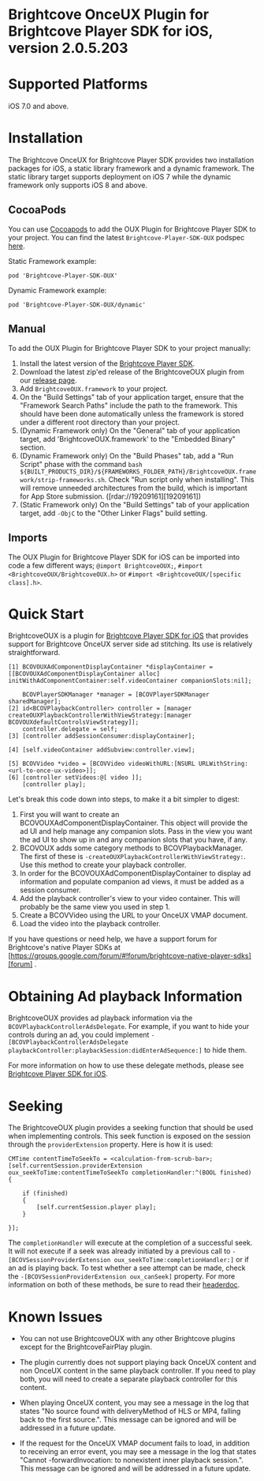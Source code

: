 # Brightcove OnceUX Plugin for Brightcove Player SDK for iOS, version 2.0.5.203

Supported Platforms
===================
iOS 7.0 and above.

Installation
============
The Brightcove OnceUX for Brightcove Player SDK provides two installation packages for iOS, a static library framework and a dynamic framework. The static library target supports deployment on iOS 7 while the dynamic framework only supports iOS 8 and above.

CocoaPods
--------------

You can use [Cocoapods][cocoapods] to add the OUX Plugin for Brightcove Player SDK to your project.  You can find the latest `Brightcove-Player-SDK-OUX` podspec [here][podspecs].

Static Framework example:

    pod 'Brightcove-Player-SDK-OUX'
    
Dynamic Framework example:

    pod 'Brightcove-Player-SDK-OUX/dynamic'
    
Manual
--------------

To add the OUX Plugin for Brightcove Player SDK to your project manually:

1. Install the latest version of the [Brightcove Player SDK][bcovsdk].
2. Download the latest zip'ed release of the BrightcoveOUX plugin from our [release page][release].
3. Add `BrightcoveOUX.framework` to your project.
4. On the "Build Settings" tab of your application target, ensure that the "Framework Search Paths" include the path to the framework. This should have been done automatically unless the framework is stored under a different root directory than your project.
5. (Dynamic Framework only) On the "General" tab of your application target, add 'BrightcoveOUX.framework' to the "Embedded Binary" section.
6. (Dynamic Framework only) On the "Build Phases" tab, add a "Run Script" phase with the command `bash ${BUILT_PRODUCTS_DIR}/${FRAMEWORKS_FOLDER_PATH}/BrightcoveOUX.framework/strip-frameworks.sh`. Check "Run script only when installing". This will remove unneeded architectures from the build, which is important for App Store submission. ([rdar://19209161][19209161])
7. (Static Framework only) On the "Build Settings" tab of your application target, add `-ObjC` to the "Other Linker Flags" build setting.

Imports
--------------
The OUX Plugin for Brightcove Player SDK for iOS can be imported into code a few different ways; `@import BrightcoveOUX;`, `#import <BrightcoveOUX/BrightcoveOUX.h>` or `#import <BrightcoveOUX/[specific class].h>`.

[cocoapods]: http://cocoapods.org
[podspecs]: https://github.com/CocoaPods/Specs/tree/master/Specs/Brightcove-Player-SDK-OUX
[release]: https://github.com/brightcove/brightcove-player-sdk-ios-oux/releases

Quick Start
===========
BrightcoveOUX is a plugin for [Brightcove Player SDK for iOS][bcovsdk] that provides support for Brightcove OnceUX server side ad stitching. Its use is relatively straightforward.

    [1] BCOVOUXAdComponentDisplayContainer *displayContainer = [[BCOVOUXAdComponentDisplayContainer alloc] initWithAdComponentContainer:self.videoContainer companionSlots:nil];
    
        BCOVPlayerSDKManager *manager = [BCOVPlayerSDKManager sharedManager];
    [2] id<BCOVPlaybackController> controller = [manager createOUXPlaybackControllerWithViewStrategy:[manager BCOVOUXdefaultControlsViewStrategy]];
        controller.delegate = self;
    [3] [controller addSessionConsumer:displayContainer];
    
    [4] [self.videoContainer addSubview:controller.view];
    
    [5] BCOVVideo *video = [BCOVVideo videoWithURL:[NSURL URLWithString:<url-to-once-ux-video>]];
    [6] [controller setVideos:@[ video ]];
        [controller play];

Let's break this code down into steps, to make it a bit simpler to digest:

1. First you will want to create an BCOVOUXAdComponentDisplayContainer. This object will provide the ad UI and help manage any companion slots. Pass in the view you want the ad UI to show up in and any companion slots that you have, if any.
1. BCOVOUX adds some category methods to BCOVPlaybackManager. The first of these is `-createOUXPlaybackControllerWithViewStrategy:`. Use this method to create your playback controller.
1. In order for the BCOVOUXAdComponentDisplayContainer to display ad information and populate companion ad views, it must be added as a session consumer.
1. Add the playback controller's view to your video container. This will probably be the same view you used in step 1.
1. Create a BCOVVideo using the URL to your OnceUX VMAP document.
1. Load the video into the playback controller.

If you have questions or need help, we have a support forum for Brightcove's native Player SDKs at [https://groups.google.com/forum/#!forum/brightcove-native-player-sdks][forum] .

[forum]: https://groups.google.com/forum/#!forum/brightcove-native-player-sdks

Obtaining Ad playback Information
=======
BrightcoveOUX provides ad playback information via the `BCOVPlaybackControllerAdsDelegate`. For example, if you want to hide your controls during an ad, you could implement `-[BCOVPlaybackControllerAdsDelegate playbackController:playbackSession:didEnterAdSequence:]` to hide them.

For more information on how to use these delegate methods, please see [Brightcove Player SDK for iOS][bcovsdk].

[bcovsdk]: https://github.com/brightcove/brightcove-player-sdk-ios

Seeking
=======

The BrightcoveOUX plugin provides a seeking function that should be used when implementing controls. This seek function is exposed on the session through the `providerExtension` property. Here is how it is used:
    
    
    CMTime contentTimeToSeekTo = <calculation-from-scrub-bar>;
    [self.currentSession.providerExtension oux_seekToTime:contentTimeToSeekTo completionHandler:^(BOOL finished) {
    
        if (finished)
        {
            [self.currentSession.player play];
        }
    
    }];
    
The `completionHandler` will execute at the completion of a successful seek. It will not execute if a seek was already initiated by a previous call to `-[BCOVSessionProviderExtension oux_seekToTime:completionHandler:]` or if an ad is playing back. To test whether a see attempt can be made, check the `-[BCOVSessionProviderExtension oux_canSeek]` property. For more information on both of these methods, be sure to read their [headerdoc][oux_extensions].

[oux_extensions]: https://github.com/brightcove/brightcove-player-sdk-ios-oux/blob/master/ios/static/BrightcoveOUX.framework/Headers/BCOVOUXComponent.h

Known Issues
==========================

* You can not use BrightcoveOUX with any other Brightcove plugins except for the BrightcoveFairPlay plugin.

* The plugin currently does not support playing back OnceUX content and non OnceUX content in the same playback controller. If you need to play both, you will need to create a separate playback controller for this content.

* When playing OnceUX content, you may see a message in the log that states "No source found with deliveryMethod of HLS or MP4, falling back to the first source.". This message can be ignored and will be addressed in a future update.

* If the request for the OnceUX VMAP document fails to load, in addition to receiving an error event, you may see a message in the log that states "Cannot -forwardInvocation: to nonexistent inner playback session.". This message can be ignored and will be addressed in a future update.
